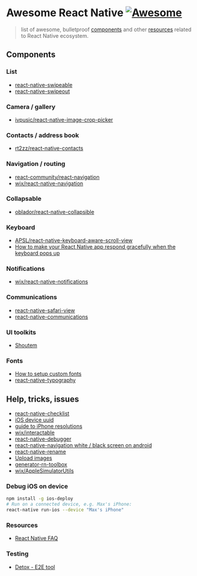 # Awesome React Native [![Awesome](https://cdn.rawgit.com/sindresorhus/awesome/d7305f38d29fed78fa85652e3a63e154dd8e8829/media/badge.svg)](https://github.com/sindresorhus/awesome)

> list of awesome, bulletproof [components](#components) and other [resources](#resources) related to React Native ecosystem.

## Components

### List
- [react-native-swipeable](https://github.com/jshanson7/react-native-swipeable)
- [react-native-swipeout](https://github.com/dancormier/react-native-swipeout)

### Camera / gallery
- [ivpusic/react-native-image-crop-picker](https://github.com/ivpusic/react-native-image-crop-picker)

### Contacts / address book
- [rt2zz/react-native-contacts](https://github.com/rt2zz/react-native-contacts)

### Navigation / routing
- [react-community/react-navigation](https://reactnavigation.org/)
- [wix/react-native-navigation](https://github.com/wix/react-native-navigation)

### Collapsable
- [oblador/react-native-collapsible](https://github.com/oblador/react-native-collapsible)

### Keyboard
- [APSL/react-native-keyboard-aware-scroll-view](https://github.com/APSL/react-native-keyboard-aware-scroll-view)
- [How to make your React Native app respond gracefully when the keyboard pops up](https://medium.freecodecamp.com/how-to-make-your-react-native-app-respond-gracefully-when-the-keyboard-pops-up-7442c1535580#.3xmbakql2)

### Notifications
- [wix/react-native-notifications](https://github.com/wix/react-native-notifications)

### Communications
- [react-native-safari-view](https://github.com/naoufal/react-native-safari-view)
- [react-native-communications](https://github.com/anarchicknight/react-native-communications/)

### UI toolkits
- [Shoutem](http://shoutem.github.io/docs/ui-toolkit/introduction)

### Fonts
- [How to setup custom fonts](https://medium.com/react-native-training/react-native-custom-fonts-ccc9aacf9e5e)
- [react-native-typography](https://github.com/hectahertz/react-native-typography)

## Help, tricks, issues
- [react-native-checklist](https://github.com/harrisrobin/react-native-checklist)
- [iOS device uuid](http://whatsmyudid.com/)
- [guide to iPhone resolutions](https://www.paintcodeapp.com/news/ultimate-guide-to-iphone-resolutions)
- [wix/interactable](https://github.com/wix/react-native-interactable)
- [react-native-debugger](https://github.com/jhen0409/react-native-debugger)
- [react-native-navigation white / black screen on android](https://github.com/wix/react-native-navigation/issues/334)
- [react-native-rename](https://github.com/JuneDomingo/react-native-rename)
- [Upload images](https://github.com/g6ling/React-Native-Tips/tree/master/How_to_upload_photo%2Cfile_in%20react-native)
- [generator-rn-toolbox](https://github.com/bamlab/generator-rn-toolbox)
- [wix/AppleSimulatorUtils](https://github.com/wix/AppleSimulatorUtils)

### Debug iOS on device
``` sh
npm install -g ios-deploy
# Run on a connected device, e.g. Max's iPhone:
react-native run-ios --device "Max's iPhone"
```

### Resources
- [React Native FAQ](https://www.netguru.co/blog/react-native-faq)

### Testing
- [Detox - E2E tool](https://github.com/wix/detox) 
